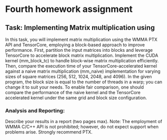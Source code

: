 # Fourth homework assignment

## Task: Implementing Matrix multiplication using 

In this task, you will implement matrix multiplication using the WMMA PTX API and TensorCore, employing a block-based approach to improve performance. First, partition the input matrices into blocks and leverage TensorCore to accelerate block matrix multiplication. Implement the CUDA kernel (mm_block_tc) to handle block-wise matrix multiplication efficiently. Then, compare the execution time of your TensorCore-accelerated kernel against a naive matrix multiplication (mm_naive) implementation for varying sizes of square matrices (256, 512, 1024, 2048, and 4096). In the given program, the block size is equal to the number of threads in a warp; you can change it to suit your needs. To enable fair comparison, one should compare the performance of the naive kernel and the TensorCore accelerated kernel under the same grid and block size configuration. 

### Analysis and Reporting:
Describe your results in a report (two pages max). Note: The employment of WMMA C/C++ API is not prohibited; however, do not expect support when problems arise. Strongly recommend PTX. 
